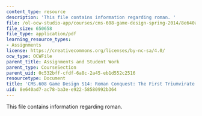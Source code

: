 ```yaml
---
content_type: resource
description: 'This file contains information regarding roman. '
file: /ol-ocw-studio-app/courses/cms-608-game-design-spring-2014/8e640ad7ac78ba3ee92258580992b364_MITCMS_608S14_Roman.pdf
file_size: 650658
file_type: application/pdf
learning_resource_types:
- Assignments
license: https://creativecommons.org/licenses/by-nc-sa/4.0/
ocw_type: OCWFile
parent_title: Assignments and Student Work
parent_type: CourseSection
parent_uid: 0c532bff-cfdf-6a8c-2a45-eb1d552c2516
resourcetype: Document
title: 'CMS.608 Game Design S14: Roman Conquest: The First Triumvirate'
uid: 8e640ad7-ac78-ba3e-e922-58580992b364
---
```

This file contains information regarding roman. 
